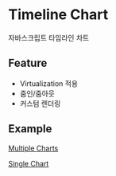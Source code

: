 # Timeline Chart
자바스크립트 타임라인 차트

## Feature
- Virtualization 적용
- 줌인/줌아웃
- 커스텀 렌더링

## Example
[Multiple Charts](https://madstone290.github.io/TimelineChart/public/multi-mes-sample.html)

[Single Chart](https://madstone290.github.io/TimelineChart/public/mes-sample.html)
